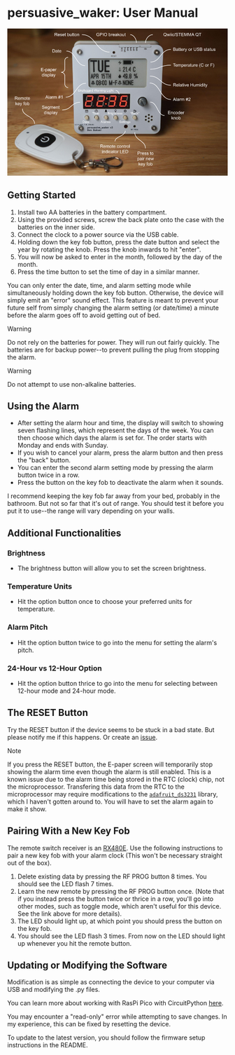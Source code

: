 # persuasive_waker: User Manual

![alt text](diagram.png)

## Getting Started
1. Install two AA batteries in the battery compartment.
2. Using the provided screws, screw the back plate onto the case with the batteries on the inner side.
3. Connect the clock to a power source via the USB cable. 
4. Holding down the key fob button, press the date button and select the year by rotating the knob. Press the knob inwards to hit "enter".
5. You will now be asked to enter in the month, followed by the day of the month.
6. Press the time button to set the time of day in a similar manner. 

You can only enter the date, time, and alarm setting mode while simultaneously holding down the key fob button. Otherwise, the device will simply emit an "error" sound effect. This feature is meant to prevent your future self from simply changing the alarm setting (or date/time) a minute before the alarm goes off to avoid getting out of bed.

> [!WARNING]  
> Do not rely on the batteries for power. They will run out fairly quickly. The batteries are for backup power--to prevent pulling the plug from stopping the alarm.

> [!WARNING]  
> Do not attempt to use non-alkaline batteries.

## Using the Alarm
- After setting the alarm hour and time, the display will switch to showing seven flashing lines, which represent the days of the week. You can then choose which days the alarm is set for. The order starts with Monday and ends with Sunday.
- If you wish to cancel your alarm, press the alarm button and then press the "back" button.
- You can enter the second alarm setting mode by pressing the alarm button twice in a row.
- Press the button on the key fob to deactivate the alarm when it sounds. 

I recommend keeping the key fob far away from your bed, probably in the bathroom. But not so far that it's out of range. You should test it before you put it to use--the range will vary depending on your walls.

## Additional Functionalities
### Brightness
- The brightness button will allow you to set the screen brightness.
### Temperature Units
- Hit the option button once to choose your preferred units for temperature.
### Alarm Pitch
- Hit the option button twice to go into the menu for setting the alarm's pitch.
### 24-Hour vs 12-Hour Option
- Hit the option button thrice to go into the menu for selecting between 12-hour mode and 24-hour mode.

## The RESET Button
Try the RESET button if the device seems to be stuck in a bad state. But please notify me if this happens. Or create an [issue](https://github.com/bbokser/persuasive_waker/issues).

> [!NOTE]  
> If you press the RESET button, the E-paper screen will temporarily stop showing the alarm time even though the alarm is still enabled. This is a known issue due to the alarm time being stored in the RTC (clock) chip, not the microprocessor. Transfering this data from the RTC to the microprocessor may require modifications to the [`adafruit_ds3231`](https://docs.circuitpython.org/projects/ds3231/en/latest/api.html#adafruit_ds3231.DS3231.alarm1) library, which I haven't gotten around to. You will have to set the alarm again to make it show.

## Pairing With a New Key Fob
The remote switch receiver is an [RX480E](https://qiachip.com/products/2x-learning-code-receiver-module-for-rf-433mhz-rx-480-e-remote-control-arduino-chip-28131mm-pcb). Use the following instructions to pair a new key fob with your alarm clock (This won't be necessary straight out of the box).

1. Delete existing data by pressing the RF PROG button 8 times. You should see the LED flash 7 times.
2. Learn the new remote by pressing the RF PROG button once. (Note that if you instead press the button twice or thrice in a row, you'll go into other modes, such as toggle mode, which aren't useful for this device. See the link above for more details).
3. The LED should light up, at which point you should press the button on the key fob.
4. You should see the LED flash 3 times. From now on the LED should light up whenever you hit the remote button.

## Updating or Modifying the Software
Modification is as simple as connecting the device to your computer via USB and modifying the .py files.

You can learn more about working with RasPi Pico with CircuitPython [here](https://learn.adafruit.com/getting-started-with-raspberry-pi-pico-circuitpython/circuitpython).

You may encounter a "read-only" error while attempting to save changes. In my experience, this can be fixed by resetting the device.

To update to the latest version, you should follow the firmware setup instructions in the README.


